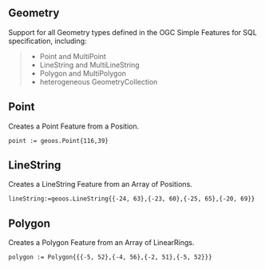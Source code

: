 ## Geometry
Support for all Geometry types defined in the OGC Simple Features for SQL specification, including:

> * Point and MultiPoint
> * LineString and MultiLineString
> * Polygon and MultiPolygon
> * heterogeneous GeometryCollection

## Point
Creates a Point Feature from a Position.
```
point := geoos.Point{116,39}
```

## LineString
Creates a LineString Feature from an Array of Positions.
```
lineString:=geoos.LineString{{-24, 63},{-23, 60},{-25, 65},{-20, 69}}
```

## Polygon
Creates a Polygon Feature from an Array of LinearRings.
```
polygon := Polygon{{{-5, 52},{-4, 56},{-2, 51},{-5, 52}}}
```